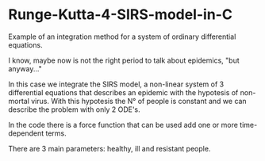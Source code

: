 # Runge-Kutta-4-SIRS-model-in-C
Example of an integration method for a system of ordinary differential equations.

I know, maybe now is not the right period to talk about epidemics, "but anyway..."

In this case we integrate the SIRS model, a non-linear system of 3 differential equations that describes an epidemic with the hypotesis of non-mortal virus. With this hypotesis the N° of people is constant and we can describe the problem with only 2 ODE's.

In the code there is a force function that can be used add one or more time-dependent terms.

There are 3 main parameters: healthy, ill and resistant people.
